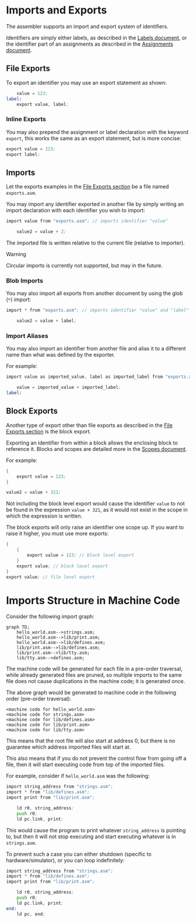# Imports and Exports

The assembler supports an import and export system of identifiers.

Identifiers are simply either labels, as described in the [Labels document](labels.md), or the identifier part of an assignments as described in the [Assignments document](assignments.md).

## File Exports

To export an identifier you may use an export statement as shown:

```asm
    value = 123;
label:
    export value, label;
```

### Inline Exports

You may also prepend the assignment or label declaration with the keyword `export`, this works the same as an export statement, but is more concise:

```asm
export value = 123;
export label:
```

## Imports

Let the exports examples in the [File Exports section](#file-exports) be a file named `exports.asm`.

You may import any identifier exported in another file by simply writing an import declaration with each identifier you wish to import:

```asm
import value from "exports.asm"; // imports identifier "value"

    value2 = value + 2;
```

The imported file is written relative to the current file (relative to importer).

> [!WARNING]
> Circular imports is currently not supported, but may in the future.

### Blob Imports

You may also import all exports from another document by using the glob (`*`) import:

```asm
import * from "exports.asm"; // imports identifier "value" and "label"

    value2 = value + label;
```

### Import Aliases

You may also import an identifier from another file and alias it to a different name than what was defined by the exporter.

For example:

```asm
import value as imported_value, label as imported_label from "exports.asm";

    value = imported_value + imported_label;
label:
```

## Block Exports

Another type of export other than file exports as described in the [File Exports section](#file-exports) is the block export.

Exporting an identifier from within a block allows the enclosing block to reference it. Blocks and scopes are detailed more in the [Scopes document](scopes.md).

For example:

```asm
{
    export value = 123;
}

value2 = value + 321;
```

Not including the block level export would cause the identifier `value` to not be found in the expression `value + 321`, as it would not exist in the scope in which the expression is written.

The block exports will only raise an identifier one scope up. If you want to raise it higher, you must use more exports:

```asm
{
    {
        export value = 123; // block level export
    }
    export value; // block level export
}
export value; // file level export
```

# Imports Structure in Machine Code

Consider the following import graph:

```mermaid
graph TD;
    hello_world.asm-->strings.asm;
    hello_world.asm-->lib/print.asm;
    hello_world.asm-->lib/defines.asm;
    lib/print.asm-->lib/defines.asm;
    lib/print.asm-->lib/tty.asm;
    lib/tty.asm-->defines.asm;
```

The machine code will be generated for each file in a pre-order traversal, while already generated files are pruned, so multiple imports to the same file does not cause duplications in the machine code; it is generated once.

The above graph would be generated to machine code in the following order (pre-order traversal):

```
<machine code for hello_world.asm>
<machine code for strings.asm>
<machine code for lib/defines.asm>
<machine code for lib/print.asm>
<machine code for lib/tty.asm>
```

This means that the root file will also start at address 0, but there is no guarantee which address imported files will start at.

This also means that if you do not prevent the control flow from going off a file, then it will start executing code from top of the imported files.

For example, consider if `hello_world.asm` was the following:

```asm
import string_address from "strings.asm";
import * from "lib/defines.asm";
import print from "lib/print.asm";

    ld r0, string_address;
    push r0;
    ld pc.link, print;
```

This would cause the program to print whatever `string_address` is pointing to, but then it will not stop executing and start executing whatever is in `strings.asm`.

To prevent such a case you can either shutdown (specific to hardware/simulator), or you can loop indefinitely:

```asm
import string_address from "strings.asm";
import * from "lib/defines.asm";
import print from "lib/print.asm";

    ld r0, string_address;
    push r0;
    ld pc.link, print;
end:
    ld pc, end;
```
